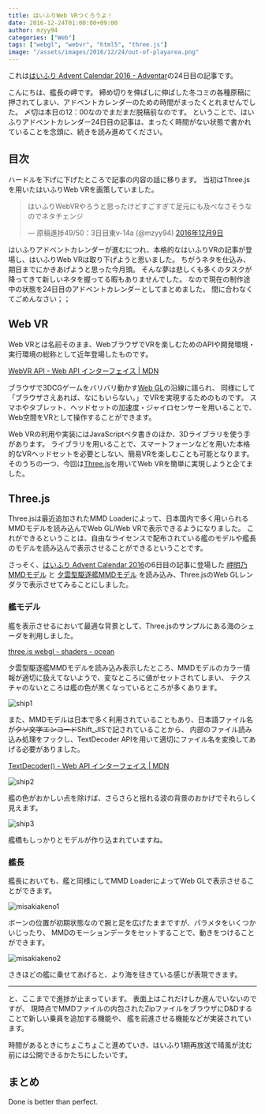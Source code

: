 ```yaml
---
title: はいふりWeb VRつくろうよ！
date: 2016-12-24T01:00:00+09:00
author: mzyy94
categories: ["Web"]
tags: ["webgl", "webvr", "html5", "three.js"]
image: "/assets/images/2016/12/24/out-of-playarea.png"
---
```



これは[はいふり Advent Calendar 2016 - Adventar](http://www.adventar.org/calendars/1382)の24日目の記事です。

こんにちは、艦長の岬です。
締め切りを伸ばしに伸ばした冬コミの各種原稿に押されてしまい、アドベントカレンダーのための時間がまったくとれませんでした。
〆切は本日の12：00なのでまだまだ脱稿前なのです。
ということで、はいふりアドベントカレンダー24日目の記事は、まったく時間がない状態で書かれていることを念頭に、続きを読み進めてください。

## 目次


ハードルを下げに下げたところで記事の内容の話に移ります。
当初はThree.jsを用いたはいふりWeb VRを画策していました。

<blockquote class="twitter-tweet" data-lang="ja"><p lang="ja" dir="ltr">はいふりWebVRやろうと思ったけどすごすぎて足元にも及べなさそうなのでネタチェンジ</p>&mdash; 原稿進捗49/50：3日目東v-14a (@mzyy94) <a href="https://twitter.com/mzyy94/status/807224354161364993">2016年12月9日</a></blockquote>
<script async src="//platform.twitter.com/widgets.js" charset="utf-8"></script>

はいふりアドベントカレンダーが進むにつれ、本格的なはいふりVRの記事が登場し、はいふりWeb VRは取り下げようと思いました。
ちがうネタを仕込み、期日までにかきあげようと思った今月頭。
そんな夢は悲しくも多くのタスクが降ってきて新しいネタを握ってる暇もありませんでした。
なので現在の制作途中の状態を24日目のアドベントカレンダーとしてまとめました。
間に合わなくてごめんなさい；；

## Web VR

Web VRとは名前そのまま、WebブラウザでVRを楽しむためのAPIや開発環境・実行環境の総称として近年登場したものです。

[WebVR API - Web API インターフェイス \| MDN](https://developer.mozilla.org/ja/docs/Web/API/WebVR_API)

ブラウザで3DCGゲームをバリバリ動かす[Web GL](https://www.khronos.org/webgl/)の沿線に語られ、
同様にして「ブラウザさえあれば、なにもいらない。」でVRを実現するためのものです。
スマホやタブレット、ヘッドセットの加速度・ジャイロセンサーを用いることで、Web空間をVRとして操作することができます。

Web VRの利用や実装にはJavaScriptベタ書きのほか、3Dライブラリを使う手があります。
ライブラリを用いることで、スマートフォーンなどを用いた本格的なVRヘッドセットを必要としない、簡易VRを楽しむことも可能となります。
そのうちの一つ、今回は[Three.js](https://threejs.org/)を用いてWeb VRを簡単に実現しようと企てました。

## Three.js

Three.jsは最近追加されたMMD Loaderによって、日本国内で多く用いられるMMDモデルを読み込んでWeb GL/Web VRで表示できるようになりました。
これができるということは、自由なライセンスで配布されている艦のモデルや艦長のモデルを読み込んで表示させることができるということです。

さっそく、[はいふり Advent Calendar 2016](http://www.adventar.org/calendars/1382)の6日目の記事に登場した
[岬明乃MMDモデル](http://www.nicovideo.jp/watch/sm29502246)
と
[夕雲型駆逐艦MMDモデル](http://seiga.nicovideo.jp/seiga/im3973377)
を読み込み、Three.jsのWeb GLレンダラで表示させてみることにしました。

### 艦モデル

艦を表示させるにおいて最適な背景として、Three.jsのサンプルにある海のシェーダを利用しました。

[three.js webgl - shaders - ocean](https://threejs.org/examples/webgl_shaders_ocean.html)

夕雲型駆逐艦MMDモデルを読み込み表示したところ、MMDモデルのカラー情報が適切に扱えてないようで、変なところに値がセットされてしまい、
テクスチャのないところは艦の色が黒くなっているところが多くあります。

![ship1](/assets/images/2016/12/24/ship1.png)

また、MMDモデルは日本で多く利用されていることもあり、日本語ファイル名が<del>クソ文字エンコード</del>Shift_JISで記されていることから、
内部のファイル読み込み処理をフックし、TextDecoder APIを用いて適切にファイル名を変換してあげる必要がありました。

[TextDecoder() - Web API インターフェイス \| MDN](https://developer.mozilla.org/ja/docs/Web/API/TextDecoder/TextDecoder)


![ship2](/assets/images/2016/12/24/ship2.png)

艦の色がおかしい点を除けば、さらさらと揺れる波の背景のおかげでそれらしく見えます。

![ship3](/assets/images/2016/12/24/ship3.png)

艦橋もしっかりとモデルが作り込まれていますね。

### 艦長

艦長においても、艦と同様にしてMMD LoaderによってWeb GLで表示させることができます。

![misakiakeno1](/assets/images/2016/12/24/misakiakeno1.png)

ボーンの位置が初期状態なので腕と足を広げたままですが、パラメタをいくつかいじったり、
MMDのモーションデータをセットすることで、動きをつけることができます。

![misakiakeno2](/assets/images/2016/12/24/misakiakeno2.png)

さきほどの艦に乗せてあげると、より海を往きている感じが表現できます。

---

と、ここまでで進捗が止まっています。
表面上はこれだけしか進んでいないのですが、
現時点でMMDファイルの内包されたZipファイルをブラウザにD&Dすることで新しい乗員を追加する機能や、
艦を前進させる機能などが実装されています。

時間があるときにちょこちょこと進めていき、はいふり1期再放送で晴風が沈む前には公開できるかたちにしたいです。

## まとめ

Done is better than perfect.

